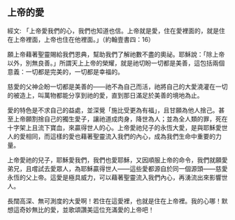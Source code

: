 ## 上帝的愛 ##

經文: 「上帝愛我們的心，我們也知道也信。上帝就是愛，住在愛裡面的，就是住在上帝裡面，上帝也住在他裡面。」（約翰壹書四：16）



願上帝藉著聖靈賜給我們恩典，幫助我們了解祂數不盡的奧祕。耶穌說：「除上帝以外，別無良善。」所謂天上上帝的榮耀，就是祂切盼一切都是美善，這包括兩個意義：一切都是完美的，一切都是幸福的。

慈愛的父神企盼一切都是美善的——祂不為自己而活，祂將自己的大愛澆灌在一切的被造上，叫萬物都能分享到祂的愛，直到那日滿足於美善的境地為止。

愛的特色是不求自己的益處，並深覺「施比受更為有福」，且甘願為他人捨己。甚至上帝願割捨自己的獨生愛子，讓祂道成肉身，降世為人；並為全人類的罪，死在十字架上且流下寶血，來贏得世人的心。上帝愛祂兒子的永恆大愛，是與耶穌愛世人的愛相同，而這樣的愛也藉著聖靈流入我們的內心，成為我們生命中重要的力量。

上帝愛祂的兒子，耶穌愛我們，我們也愛耶穌，又因順服上帝的命令，我們就願愛弟兄，且嚐試去愛眾人，為耶穌贏得世人——這些愛都源自於同一個源頭——慈愛永恆的父上帝。這愛是極具威力，可以藉著聖靈流入我們內心，再湧流出來影響世人。

長闊高深、無可測度的大愛啊！若住在這愛裡，也就是住在上帝裡。我的心哪！默想這奇妙無比的愛，並歌頌讚美這位充滿愛的上帝吧！